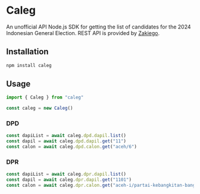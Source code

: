 # Caleg

An unofficial API Node.js SDK for getting the list of candidates for the 2024 Indonesian General Election. REST API is provided by [Zakiego](https://caleg.zakiego.com/).

## Installation

```bash
npm install caleg
```

## Usage

```typescript
import { Caleg } from "caleg"

const caleg = new Caleg()
```

### DPD

```typescript
const dapiList = await caleg.dpd.dapil.list()
const dapil = await caleg.dpd.dapil.get("11")
const calon = await caleg.dpd.calon.get("aceh/6")
```

### DPR

```typescript
const dapiList = await caleg.dpr.dapil.list()
const dapil = await caleg.dpr.dapil.get("1101")
const calon = await caleg.dpr.calon.get("aceh-i/partai-kebangkitan-bangsa/6")
```
